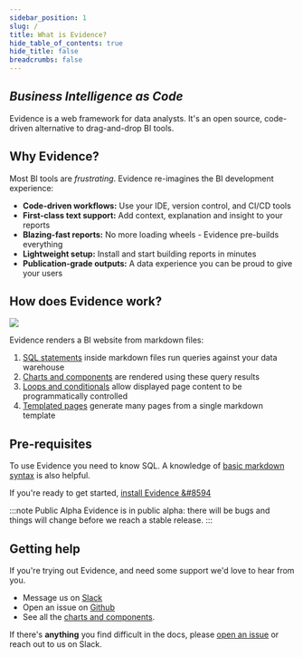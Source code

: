 ```yaml
---
sidebar_position: 1
slug: /
title: What is Evidence?
hide_table_of_contents: true
hide_title: false
breadcrumbs: false
---
```


## _Business Intelligence as Code_

Evidence is a web framework for data analysts. It's an open source, code-driven alternative to drag-and-drop BI tools. 

## Why Evidence?

Most BI tools are _frustrating_. Evidence re-imagines the BI development experience:

- **Code-driven workflows:** Use your IDE, version control, and CI/CD tools
- **First-class text support:** Add context, explanation and insight to your reports
- **Blazing-fast reports:** No more loading wheels - Evidence pre-builds everything
- **Lightweight setup:** Install and start building reports in minutes
- **Publication-grade outputs:** A data experience you can be proud to give your users

## How does Evidence work?

<div class="how-it-works">
<img src='/img/how-it-works.png' class="how-it-works"/>
</div>

Evidence renders a BI website from markdown files:

1. [SQL statements](core-concepts/queries) inside markdown files run queries against your data warehouse
1. [Charts and components](core-concepts/components) are rendered using these query results
1. [Loops and conditionals](core-concepts/loops-and-conditionals) allow displayed page content to be programmatically controlled
1. [Templated pages](core-concepts/templated-pages) generate many pages from a single markdown template


## Pre-requisites

To use Evidence you need to know SQL. A knowledge of [basic markdown syntax](markdown) is also helpful.

If you're ready to get started, [install Evidence &#8594](/getting-started/install-evidence)

:::note Public Alpha
Evidence is in public alpha: there will be bugs and things will change before we reach a stable release.
:::

## Getting help

If you're trying out Evidence, and need some support we'd love to hear from you.
- Message us on <a href='https://join.slack.com/t/evidencedev/shared_invite/zt-uda6wp6a-hP6Qyz0LUOddwpXW5qG03Q' target="_blank">Slack</a>
- Open an issue on <a href='https://github.com/evidence-dev/evidence' target="_blank">Github</a>
- See all the <a href="https://docs.evidence.dev/components" target="_blank">charts and components</a>.


If there's **anything** you find difficult in the docs, please [open an issue](https://github.com/evidence-dev/evidence/issues/new/choose) or reach out to us on Slack.